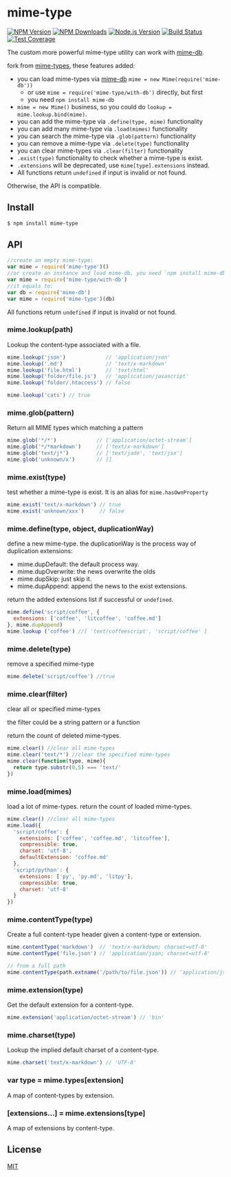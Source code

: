 # mime-type

[![NPM Version][npm-image]][npm-url]
[![NPM Downloads][downloads-image]][downloads-url]
[![Node.js Version][node-version-image]][node-version-url]
[![Build Status][travis-image]][travis-url]
[![Test Coverage][coveralls-image]][coveralls-url]

The custom more powerful mime-type utility can work with [mime-db](https://github.com/jshttp/mime-db).

fork from [mime-types](https://github.com/jshttp/mime-types), these features added:

- you can load mime-types via [mime-db](https://github.com/jshttp/mime-db) `mime = new Mime(require('mime-db'))`
  - or use `mime = require('mime-type/with-db')` directly, but first
  - you need `npm install mime-db`
- `mime = new Mime()` business, so you could do `lookup = mime.lookup.bind(mime)`.
- you can add the mime-type via `.define(type, mime)` functionality
- you can add many mime-type via `.load(mimes)` functionality
- you can search the mime-type via `.glob(pattern)` functionality
- you can remove a mime-type via `.delete(type)` functionality
- you can clear mime-types via `.clear(filter)` functionality
- `.exist(type)` functionality to check whether a mime-type is exist.
- `.extensions` will be deprecated, use `mime[type].extensions` instead.
- All functions return `undefined` if input is invalid or not found.

Otherwise, the API is compatible.

## Install

```sh
$ npm install mime-type
```

## API

```js
//create an empty mime-type:
var mime = require('mime-type')()
//or create an instance and load mime-db. you need `npm install mime-db`
var mime = require('mime-type/with-db')
//it equals to:
var db = require('mime-db')
var mime = require('mime-type')(db)
```

All functions return `undefined` if input is invalid or not found.

### mime.lookup(path)

Lookup the content-type associated with a file.

```js
mime.lookup('json')             // 'application/json'
mime.lookup('.md')              // 'text/x-markdown'
mime.lookup('file.html')        // 'text/html'
mime.lookup('folder/file.js')   // 'application/javascript'
mime.lookup('folder/.htaccess') // false

mime.lookup('cats') // true
```

### mime.glob(pattern)

Return all MIME types which matching a pattern

```js
mime.glob('*/*')             // ['application/octet-stream']
mime.glob('*/*markdown')     // ['text/x-markdown']
mime.glob('text/j*')         // ['text/jade', 'text/jsx']
mime.glob('unknown/x')       // []
```

### mime.exist(type)

test whether a mime-type is exist.
It is an alias for `mime.hasOwnProperty`

```js
mime.exist('text/x-markdown') // true
mime.exist('unknown/xxx')     // false
```

### mime.define(type, object, duplicationWay)

define a new mime-type. the duplicationWay is the process way of duplication extensions:

* mime.dupDefault: the default process way.
* mime.dupOverwrite: the news overwrite the olds
* mime.dupSkip: just skip it.
* mime.dupAppend: append the news to the exist extensions.

return the added extensions list if successful or `undefined`.

```js
mime.define('script/coffee', {
  extensions: ['coffee', 'litcoffee', 'coffee.md']
}, mime.dupAppend)
mime.lookup ('coffee') //[ 'text/coffeescript', 'script/coffee' ]
```

### mime.delete(type)

remove a specified mime-type

```js
mime.delete('script/coffee') //true
```

### mime.clear(filter)

clear all or specified mime-types

the filter could be a string pattern or a function

return the count of deleted mime-types.

```js
mime.clear() //clear all mime-types
mime.clear('text/*') //clear the specified mime-types
mime.clear(function(type, mime){
  return type.substr(0,5) === 'text/'
})
```

### mime.load(mimes)

load a lot of mime-types. return the count of loaded mime-types.

```js
mime.clear() //clear all mime-types
mime.load({
  'script/coffee': {
    extensions: ['coffee', 'coffee.md', 'litcoffee'],
    compressible: true,
    charset: 'utf-8',
    defaultExtension: 'coffee.md'
  },
  'script/python': {
    extensions: ['py', 'py.md', 'litpy'],
    compressible: true,
    charset: 'utf-8'
  }
})
```

### mime.contentType(type)

Create a full content-type header given a content-type or extension.

```js
mime.contentType('markdown')  // 'text/x-markdown; charset=utf-8'
mime.contentType('file.json') // 'application/json; charset=utf-8'

// from a full path
mime.contentType(path.extname('/path/to/file.json')) // 'application/json; charset=utf-8'
```

### mime.extension(type)

Get the default extension for a content-type.

```js
mime.extension('application/octet-stream') // 'bin'
```

### mime.charset(type)

Lookup the implied default charset of a content-type.

```js
mime.charset('text/x-markdown') // 'UTF-8'
```

### var type = mime.types[extension]

A map of content-types by extension.

### [extensions...] = mime.extensions[type]

A map of extensions by content-type.

## License

[MIT](LICENSE)

[npm-image]: https://img.shields.io/npm/v/mime-type.svg
[npm-url]: https://npmjs.org/package/mime-type
[node-version-image]: https://img.shields.io/node/v/mime-type.svg
[node-version-url]: http://nodejs.org/download/
[travis-image]: https://img.shields.io/travis/snowyu/mime-type.js/master.svg
[travis-url]: https://travis-ci.org/snowyu/mime-type.js
[coveralls-image]: https://img.shields.io/coveralls/snowyu/mime-type.js/master.svg
[coveralls-url]: https://coveralls.io/r/snowyu/mime-type.js
[downloads-image]: https://img.shields.io/npm/dm/mime-type.svg
[downloads-url]: https://npmjs.org/package/mime-type
